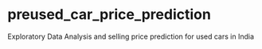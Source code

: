 # preused_car_price_prediction
Exploratory Data Analysis and selling price prediction for used cars in India
